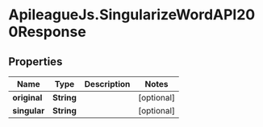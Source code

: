 # ApileagueJs.SingularizeWordAPI200Response

## Properties

Name | Type | Description | Notes
------------ | ------------- | ------------- | -------------
**original** | **String** |  | [optional] 
**singular** | **String** |  | [optional] 


